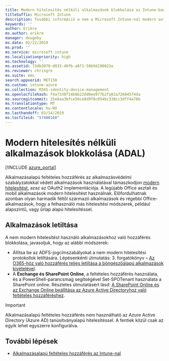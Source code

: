 ```yaml
---
title: Modern hitelesítés nélküli alkalmazások blokkolása az Intune-ban
titleSuffix: Microsoft Intune
description: További információ a nem a Microsoft Intune-nal modern authentication (ADAL) használó alkalmazások blokkolása.
keywords: ''
author: Erikre
ms.author: erikre
manager: dougeby
ms.date: 02/22/2019
ms.prod: ''
ms.service: microsoft-intune
ms.localizationpriority: high
ms.technology: ''
ms.assetid: 73db3070-d033-40fb-a8f1-58b9d198021e
ms.reviewer: chrisgre
ms.suite: ems
search.appverid: MET150
ms.custom: intune-azure
ms.collection: M365-identity-device-management
ms.openlocfilehash: f4af330f14b8622dd0ee977b2fa81a726845f4da
ms.sourcegitcommit: 25e6aa3bfce58ce8d9f8c054bc338cc3dff4a78b
ms.translationtype: MT
ms.contentlocale: hu-HU
ms.lasthandoff: 03/14/2019
ms.locfileid: "57400160"
---
```

# <a name="block-apps-that-do-not-use-modern-authentication-adal"></a>Modern hitelesítés nélküli alkalmazások blokkolása (ADAL)

[!INCLUDE [azure_portal](./includes/azure_portal.md)]

Alkalmazásalapú feltételes hozzáférés az alkalmazásvédelmi szabályzatokkal védett alkalmazások használatával támaszkodjon [modern hitelesítést](https://support.office.com/article/Using-Office-365-modern-authentication-with-Office-clients-776c0036-66fd-41cb-8928-5495c0f9168a), azaz az OAuth2 implementációja. A legújabb Office asztali és mobil alkalmazások modern hitelesítést használnak. Előfordulhatnak azonban olyan harmadik féltől származó alkalmazások és régebbi Office-alkalmazások, hogy a felhasználó más hitelesítési módszerek, például alapszintű, vagy űrlap alapú hitelesítéssel.

## <a name="block-apps"></a>Alkalmazások letiltása

A nem modern hitelesítést használó alkalmazásokhoz való hozzáférés blokkolása, javasoljuk, hogy az alábbi módszerek:

- Állítsa be az ADFS-jogcímszabályokat a nem modern hitelesítési protokollok letiltására. Lépésenkénti útmutatás: 3. forgatókönyv – [Az O365-höz való hozzáférés teljes letiltása a böngészőalapú alkalmazások kivételével](https://technet.microsoft.com/library/dn592182.aspx).
- A **Exchange és SharePoint Online**, a feltételes hozzáférés használata, és a PowerShell-parancsmag segítségével Set-SPOTenant használata a SharePoint online. Részletes útmutatásért lásd: [A SharePoint Online és az Exchange Online beállítása az Azure Active Directoryhoz való feltételes hozzáféréshez](https://docs.microsoft.com/azure/active-directory/active-directory-conditional-access-no-modern-authentication#legacy-authentication-protocols).


>[!IMPORTANT]
>Alkalmazásalapú feltételes hozzáférés nem használható az Azure Active Directory (Azure AD) tanúsítványalapú hitelesítéssel. A fentiek közül csak az egyik lehet egyszerre konfigurálva.

## <a name="next-steps"></a>További lépések

- [Alkalmazásalapú feltételes hozzáférés az Intune-nal](app-based-conditional-access-intune.md)
